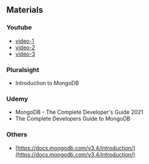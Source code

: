 ## Materials
### Youtube
* [video-1](https://www.youtube.com/watch?v=CaKoJ9rFo8c&ab_channel=edureka%21)
* [video-2](https://www.youtube.com/watch?v=t4wPUQ5RElY&ab_channel=Intellipaat)
* [video-3](https://www.youtube.com/watch?v=VELru-FCWDM&ab_channel=Academind)

### Pluralsight
* Introduction to MongoDB

### Udemy
* MongoDB - The Complete Developer's Guide 2021
* The Complete Developers Guide to MongoDB

### Others
* [https://docs.mongodb.com/v3.4/introduction/](https://docs.mongodb.com/v3.4/introduction/)